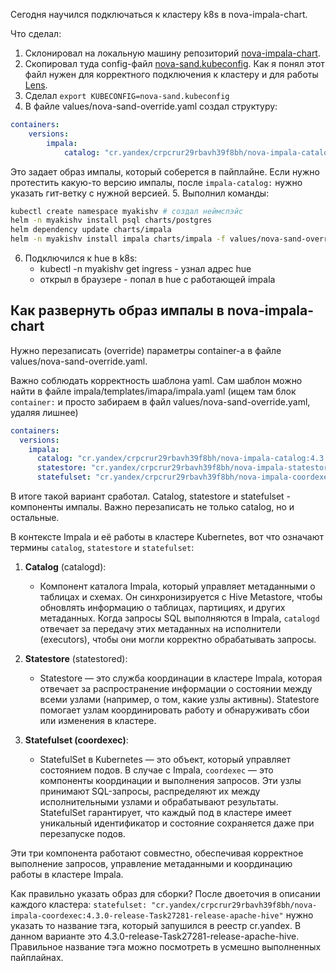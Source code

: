 Сегодня научился подключаться к кластеру k8s в nova-impala-chart.

Что сделал:
1. Склонировал на локальную машину репозиторий [nova-impala-chart]().
2. Скопировал туда config-файл [nova-sand.kubeconfig](https://drive.google.com/file/d/1RGhm-vXplBtuRTP9aoiBCTZNIr3uFFa5/view?usp=sharing). Как я понял этот файл нужен для корректного подключения к кластеру и для работы [Lens](https://wiki.glowbyteconsulting.com/pages/viewpage.action?spaceKey=DEV&title=Lens).
3. Сделал `export KUBECONFIG=nova-sand.kubeconfig`
4. В файле values/nova-sand-override.yaml создал структуру:
```yaml
containers:
	versions:
		impala:
			catalog: "cr.yandex/crpcrur29rbavh39f8bh/nova-impala-catalog:20240911-4.4.1-release"
```
Это задает образ импалы, который соберется в пайплайне.
Если нужно протестить какую-то версию импалы, после `impala-catalog:` нужно указать гит-ветку с нужной версией.
5. Выполнил команды:
```bash
kubectl create namespace myakishv # создал неймспэйс
helm -n myakishv install psql charts/postgres
helm dependency update charts/impala
helm -n myakishv install impala charts/impala -f values/nova-sand-override.yaml
```
6. Подключился к hue в k8s:
	- kubectl -n myakishv get ingress - узнал адрес hue
	- открыл в браузере - попал в hue с работающей impala

## Как развернуть образ импалы в nova-impala-chart

Нужно перезаписать (override) параметры container-a в файле values/nova-sand-override.yaml.

Важно соблюдать корректность шаблона yaml. Сам шаблон можно найти в файле impala/templates/imapa/impala.yaml (ищем там блок `container:`  и просто забираем в файл values/nova-sand-override.yaml, удаляя лишнее)

```yaml
containers:
  versions:
    impala:
      catalog: "cr.yandex/crpcrur29rbavh39f8bh/nova-impala-catalog:4.3.0-release-Task27281-release-apache-hive"
      statestore: "cr.yandex/crpcrur29rbavh39f8bh/nova-impala-statestore:4.3.0-release-Task27281-release-apache-hive"
      statefulset: "cr.yandex/crpcrur29rbavh39f8bh/nova-impala-coordexec:4.3.0-release-Task27281-release-apache-hive"
```
В итоге такой вариант сработал.
Catalog, statestore и statefulset - компоненты импалы. Важно перезаписать не только catalog, но и остальные.

В контексте Impala и её работы в кластере Kubernetes, вот что означают термины `catalog`, `statestore` и `statefulset`:

1. **Catalog** (catalogd):
   - Компонент каталога Impala, который управляет метаданными о таблицах и схемах. Он синхронизируется с Hive Metastore, чтобы обновлять информацию о таблицах, партициях, и других метаданных. Когда запросы SQL выполняются в Impala, `catalogd` отвечает за передачу этих метаданных на исполнители (executors), чтобы они могли корректно обрабатывать запросы.
   
2. **Statestore** (statestored):
   - Statestore — это служба координации в кластере Impala, которая отвечает за распространение информации о состоянии между всеми узлами (например, о том, какие узлы активны). Statestore помогает узлам координировать работу и обнаруживать сбои или изменения в кластере.

3. **Statefulset (coordexec)**:
   - StatefulSet в Kubernetes — это объект, который управляет состоянием подов. В случае с Impala, `coordexec` — это компоненты координации и выполнения запросов. Эти узлы принимают SQL-запросы, распределяют их между исполнительными узлами и обрабатывают результаты. StatefulSet гарантирует, что каждый под в кластере имеет уникальный идентификатор и состояние сохраняется даже при перезапуске подов.

Эти три компонента работают совместно, обеспечивая корректное выполнение запросов, управление метаданными и координацию работы в кластере Impala.

Как правильно указать образ для сборки?
После двоеточия в описании каждого кластера: `statefulset: "cr.yandex/crpcrur29rbavh39f8bh/nova-impala-coordexec:4.3.0-release-Task27281-release-apache-hive"` нужно указать то название тэга, который запушился в реестр cr.yandex. В данном варианте это 4.3.0-release-Task27281-release-apache-hive. Правильное название тэга можно посмотреть в усмешно выполненных пайплайнах. 

